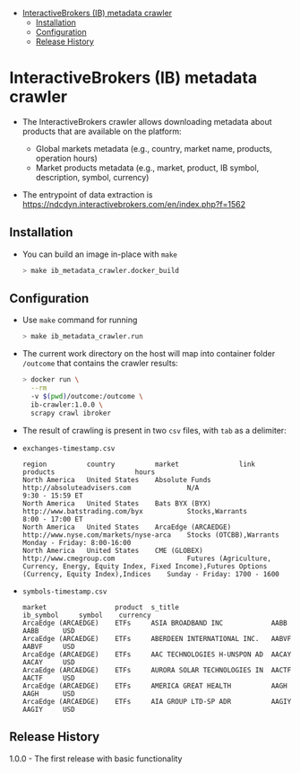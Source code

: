 <!--ts-->
   * [InteractiveBrokers (IB) metadata crawler](#interactivebrokers-ib-metadata-crawler)
      * [Installation](#installation)
      * [Configuration](#configuration)
      * [Release History](#release-history)



<!--te-->

# InteractiveBrokers (IB) metadata crawler

- The InteractiveBrokers crawler allows downloading metadata about products that
  are available on the platform:
  - Global markets metadata (e.g., country, market name, products, operation
    hours)
  - Market products metadata (e.g., market, product, IB symbol, description,
    symbol, currency)

- The entrypoint of data extraction is
  https://ndcdyn.interactivebrokers.com/en/index.php?f=1562

## Installation

- You can build an image in-place with `make`
  ```bash
  > make ib_metadata_crawler.docker_build
  ```

## Configuration

- Use `make` command for running

  ```bash
  > make ib_metadata_crawler.run
  ```

- The current work directory on the host will map into container folder
  `/outcome` that contains the crawler results:

  ```bash
  > docker run \
    --rm
    -v $(pwd)/outcome:/outcome \
    ib-crawler:1.0.0 \
    scrapy crawl ibroker
  ```

- The result of crawling is present in two `csv` files, with `tab` as a
  delimiter:

- `exchanges-timestamp.csv`

  ```csv
  region          country          market               link                                     products                    hours
  North America   United States    Absolute Funds       http://absoluteadvisers.com              N/A                         9:30 - 15:59 ET
  North America   United States    Bats BYX (BYX)       http://www.batstrading.com/byx           Stocks,Warrants             8:00 - 17:00 ET
  North America   United States    ArcaEdge (ARCAEDGE)  http://www.nyse.com/markets/nyse-arca    Stocks (OTCBB),Warrants     Monday - Friday: 8:00-16:00
  North America   United States    CME (GLOBEX)         http://www.cmegroup.com                  Futures (Agriculture, Currency, Energy, Equity Index, Fixed Income),Futures Options (Currency, Equity Index),Indices    Sunday - Friday: 1700 - 1600
  ```

- `symbols-timestamp.csv`
  ```csv
  market                 product  s_title                       ib_symbol     symbol    currency
  ArcaEdge (ARCAEDGE)    ETFs     ASIA BROADBAND INC            AABB          AABB      USD
  ArcaEdge (ARCAEDGE)    ETFs     ABERDEEN INTERNATIONAL INC.   AABVF         AABVF     USD
  ArcaEdge (ARCAEDGE)    ETFs     AAC TECHNOLOGIES H-UNSPON AD  AACAY         AACAY     USD
  ArcaEdge (ARCAEDGE)    ETFs     AURORA SOLAR TECHNOLOGIES IN  AACTF         AACTF     USD
  ArcaEdge (ARCAEDGE)    ETFs     AMERICA GREAT HEALTH          AAGH          AAGH      USD
  ArcaEdge (ARCAEDGE)    ETFs     AIA GROUP LTD-SP ADR          AAGIY         AAGIY     USD
  ```

## Release History

1.0.0 - The first release with basic functionality
